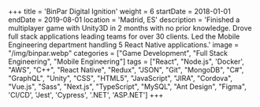 +++
title = 'BinPar Digital Ignition'
weight = 6
startDate = 2018-01-01
endDate = 2019-08-01
location = 'Madrid, ES'
description = 'Finished a multiplayer game with Unity3D in 2 months with no prior knowledge. Drove full stack applications leading teams for over 30 clients. Led the Mobile Engineering department handling 5 React Native applications.'
image = "/img/binpar.webp"
categories = ["Game Development", "Full Stack Engineering", "Mobile Engineering"]
tags = ["React", "Node.js", 'Docker', "AWS", "C++", "React Native", "Redux", "JSON", "Git", "MongoDB", "C#", "GraphQL", "Unity", "CSS", "HTML5", "JavaScript", "JIRA", "Cordova", "Vue.js", "Sass", "Next.js", "TypeScript", "MySQL", "Ant Design", "Figma", 'CI/CD', 'Jest', 'Cypress', '.NET', 'ASP.NET']
+++
